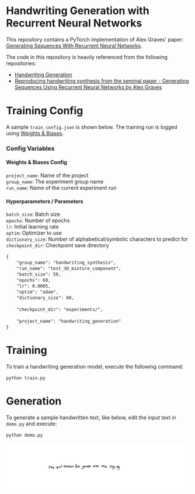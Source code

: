 # Handwriting Generation with Recurrent Neural Networks
This repository contains a PyTorch implementation of Alex Graves' paper: [Generating Sequences With Recurrent Neural Networks](https://arxiv.org/abs/1308.0850).

The code in this repository is heavily referenced from the following repositories:
- [Handwriting Generation](https://github.com/wezteoh/handwriting_generation.git)
- [Reproducing handwriting synthesis from the seminal paper - Generating Sequences Using Recurrent Neural Networks by Alex Graves](https://github.com/ritheshkumar95/pytorch_handwriting_synthesis.git)


# Training Config
A sample `train_config.json` is shown below. The training run is logged using [Weights & Biases](https://wandb.ai).

### Config Variables
#### Weights & Biases Config
`project_name`: Name of the project <br>
`group_name`: The experiment group name <br>
`run_name`: Name of the current experiment run <br>

#### Hyperparameters / Parameters
`batch_size`: Batch size<br>
`epochs`: Number of epochs<br>
`lr`: Initial learning rate<br>
`optim`: Optimizer to use<br>
`dictionary_size`: Number of alphabetical/symbolic characters to predict for<br>
`checkpoint_dir`: Checkpoint save directory<br>

```
{
    "group_name": "handwriting_synthesis",
    "run_name": "test_30_mixture_component",
    "batch_size": 50,
    "epochs": 60,
    "lr": 0.0005,
    "optim": "adam",
    "dictionary_size": 60,

    "checkpoint_dir": "experiments/",

    "project_name": "handwriting_generation"
}
```
# Training
To train a handwriting generation model, execute the following command:
```
python train.py
```

# Generation
To generate a sample handwritten text, like below, edit the input text in `demo.py` and execute:
```
python demo.py
```
![jpg](assets/the_quick_brown_fox.jpg)
